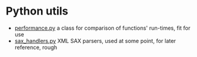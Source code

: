 # Python utils
* [performance.py](https://github.com/samikoz/putil/blob/master/timing.py)
a class for comparison of functions' run-times, fit for use
* [sax_handlers.py](https://github.com/samikoz/putil/blob/master/sax_handlers.py)
XML SAX parsers, used at some point, for later reference, rough